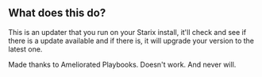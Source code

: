 ## What does this do?
This is an updater that you run on your Starix install, it'll check and see if there is a update available and if there is, it will upgrade your version to the latest one.

Made thanks to Ameliorated Playbooks. Doesn't work. And never will.
